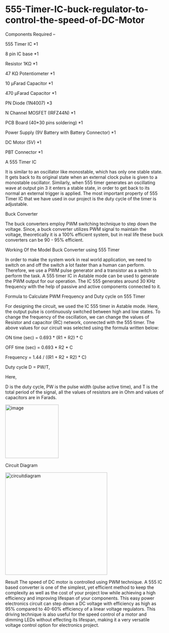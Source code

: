 # 555-Timer-IC-buck-regulator-to-control-the-speed-of-DC-Motor

Components Required – 

555 Timer IC *1

8 pin IC base *1

Resistor 1KΩ *1

47 KΩ Potentiometer *1

10 µFarad Capacitor *1

470 µFarad Capacitor *1

PN Diode (1N4007) *3

N Channel MOSFET (IRFZ44N) *1

PCB Board (40*30 pins soldering) *1 

Power Supply (9V Battery with Battery Connector) *1 

DC Motor (5V) *1 

PBT Connector *1

A 555 Timer IC 

It is similar to an oscillator like monostable, which has only one stable state. It gets back to its 
original state when an external clock pulse is given to a monostable oscillator. Similarly, when 
555 timer generates an oscillating wave at output pin 3 it enters a stable state, in order to get back 
to its normal an external trigger is applied. The most important property of 555 Timer IC that we have used in our project is the duty cycle of the timer is adjustable. 

Buck Converter 

The buck converters employ PWM switching technique to step down the voltage. Since, a buck 
converter utilizes PWM signal to maintain the voltage, theoretically it is a 100% efficient system, 
but in real life these buck converters can be 90 - 95% efficient. 


Working Of the Model Buck Converter using 555 Timer 

In order to make the system work in real world application, we need to switch on and off the switch 
a lot faster than a human can perform. Therefore, we use a PWM pulse generator and a transistor 
as a switch to perform the task. A 555 timer IC in Astable mode can be used to generate the PWM 
output for our operation. The IC 555 generates around 30 KHz frequency with the help of passive 
and active components connected to it. 

Formula to Calculate PWM Frequency and Duty cycle on 555 Timer 

For designing the circuit, we used the IC 555 timer in Astable mode. Here, the output pulse is 
continuously switched between high and low states. To change the frequency of the oscillation, 
we can change the values of Resistor and capacitor (RC) network, connected with the 555 timer. 
The above values for our circuit was selected using the formula written below: 

ON time (sec) = 0.693 * (R1 + R2) * C 

OFF time (sec) = 0.693 * R2 * C 

Frequency = 1.44 / ((R1 + R2 + R2) * C) 

Duty cycle D = PW/T, 

Here, 

D is the duty cycle, PW is the pulse width (pulse active time), and T is the total period of the 
signal, all the values of resistors are in Ohm and values of capacitors are in Farads. 

<img width="169" alt="image" src="https://github.com/adityasrivastava833/555-Timer-IC-buck-regulator-to-control-the-speed-of-DC-Motor/assets/99532357/8798d8ae-78fe-4c5b-82df-ea2f63e60d96">

Circuit Diagram


<img width="323" alt="circuitdiagram" src="https://github.com/adityasrivastava833/555-Timer-IC-buck-regulator-to-control-the-speed-of-DC-Motor/assets/99532357/99ab70bf-8f73-40e4-98b8-a89cb2001580">


Result
The speed of DC motor is controlled using PWM technique. 
A 555 IC based converter is one of the simplest, yet efficient method to keep the complexity as 
well as the cost of your project low while achieving a high efficiency and improving lifespan of 
your components. This easy power electronics circuit can step down a DC voltage with 
efficiency as high as 95% compared to 40-60% efficiency of a linear voltage regulators. This 
driving technique is also useful for the speed control of a motor and dimming LEDs without 
effecting its lifespan, making it a very versatile voltage control option for electronics project.
